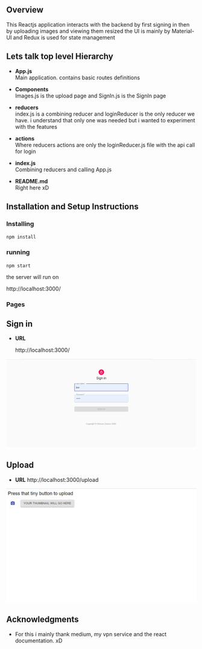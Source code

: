 ## Overview
This Reactjs application interacts with the backend by first signing in then by uploading images and viewing them resized
the UI is mainly by Material-UI and Redux is used for state management   


## Lets talk top level Hierarchy

* **App.js**                  
Main application. contains basic routes definitions



* **Components**                  
Images.js is the upload page and SignIn.js is the SignIn page

* **reducers**                  
index.js is a combining reducer and loginReducer is the only reducer we have. i understand that only one was needed but i wanted to experiment with the features


* **actions**                  
Where reducers actions are only the loginReducer.js file with the api call for login 
          

* **index.js**                  
Combining reducers and calling App.js

* **README.md**  
Right here xD                




## Installation and Setup Instructions

### Installing

```
npm install
```

### running

```
npm start
```



the server will run on 

http://localhost:3000/    





### Pages

**Sign in**
----

* **URL**

  http://localhost:3000/   

![alt text](https://raw.githubusercontent.com/gharam37/MERN-doodle/master/SignIn.png)



**Upload**
----

* **URL**
 http://localhost:3000/upload

![alt text](https://github.com/gharam37/MERN-doodle/blob/master/thumbnail.png?raw=true)








## Acknowledgments

* For this i mainly thank medium, my vpn service and the react documentation. xD
